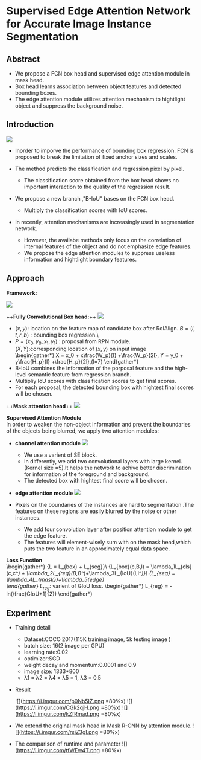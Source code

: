 # Supervised Edge Attention Network for Accurate Image Instance Segmentation

## Abstract
- We propose a FCN box head and supervised edge attention module in mask head.
- Box head learns association between object features and detected bounding boxes.
- The edge attention module utilizes attention mechanism to hightlight object and suppress the background noise.

## Introduction
![](https://i.imgur.com/nuwsUii.png)
- Inorder to imporve the performance of bounding box regression. FCN is proposed to break the limitation of fixed anchor sizes and scales.

- The method predicts the classification  and regression pixel by pixel. 
    - The classification score obtained from  the box head shows no important interaction to the quality of the regression result.

- We propose a new branch ,"B-IoU" bases on the FCN box head.
    - Multiply the classification scores with IoU scores.

- In recently, attention mechanisms are increasingly used in segmentation network.
    - However, the availabe methods only focus on the correlation of internal features of the object and do not emphasize edge features.
    - We propose the edge attention modules to suppress useless information and hightlight boundary features.

## Approach

**Framework:**

![](https://i.imgur.com/hVIMGZb.png)

 ++**Fully Convolutional Box head:**++
![](https://i.imgur.com/LWzZZgF.png)

- ${(x,y)}$: location on the feature map of candidate box after RoIAlign.
${B = (l,t,r,b)}$ : bounding box regression.\
- ${P = (x_0,y_0,x_1,y_1)}$ : proposal from RPN module.\
$(X,Y)$:corresponding location of $(x,y)$ on input image\
    \begin{gather*}
        X = x_0 + x\frac{W_p}{l} +\frac{W_p}{2l},
        Y = y_0 + y\frac{H_p}{l} +\frac{H_p}{2l},(l=7)
    \end{gather*}
- B-IoU combines the information of the porposal feature and the high-level semantic feature from regression branch.
- Multipliy IoU scores with classification scores to get final scores.
- For each proposal, the detected bounding box with hightest final scores will be chosen. 



 ++**Mask attention head**++
![](https://i.imgur.com/qHNQWuw.png)




**Supervised Attention Module**\
In order to weaken the non-object information and prevent the boundaries of the objects being blurred, we apply two attention modules:
- **channel attention module**
![](https://i.imgur.com/ArUdRGs.png)

    - We use a varient of SE block.
    - In differently, we add two convolutional layers with large kernel.(Kernel size =5).It helps the network to achive better discrimination for information of the foreground and background.
    - The detected box with hightest final score will be chosen. 


- **edge attention module**
![](https://i.imgur.com/MEQXKbz.png)
- Pixels on the boundaries of the instances are hard to segmentation .The features on these regions are easily blurred by the noise or other instances.
    - We add four convolution layer after position attention module to get the edge feature.
    - The features will element-wisely sum with on the mask head,which puts the two feature in an approximately equal data space.





**Loss Function**  
 \begin{gather*}
    {L = L_{box} + L_{seg}}\\
    {L_{box}(c,B,I) = \lambda_1L_{cls}(c,c^*) + \lambda_2L_{reg}(B,B^*)+\lambda_3L_{IoU}(I,I^*)}\\
    {L_{seg} = \lambda_4L_{mask}}+\lambda_5{edge}  
\end{gather*}
${L_{reg}}:$ varient of GIoU loss. 
\begin{gather*}
    L_{reg} = -ln(\frac{GIoU+1}{2})
\end{gather*}

## Experiment 
- Training detail
    - Dataset:COCO 2017(115K training image, 5k testing image )
    - batch size: 16(2 image per GPU)
    - learning rate:0.02
    - optimizer:SGD
    - weight decay and momentum:0.0001 and 0.9
    - image size: 1333*800
    - λ1 = λ2 = λ4 = λ5 = 1, λ3 = 0.5

- Result

    ![](https://i.imgur.com/p0Nb5IZ.png =80%x)
    ![](https://i.imgur.com/CGk2qjH.png =80%x)
    ![](https://i.imgur.com/kZfRmad.png =80%x)


- We extend the original mask head in Mask R-CNN by attention module.
    ![](https://i.imgur.com/rsiZ3gI.png =80%x)

- The comparison of runtime and parameter
    ![](https://i.imgur.com/tfWEw4T.png =80%x)
